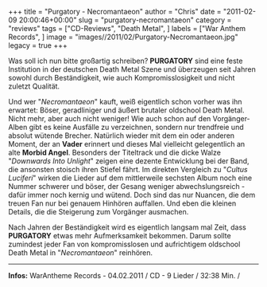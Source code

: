 +++
title = "Purgatory - Necromantaeon"
author = "Chris"
date = "2011-02-09 20:00:46+00:00"
slug = "purgatory-necromantaeon"
category = "reviews"
tags = ["CD-Reviews", "Death Metal", ]
labels = ["War Anthem Records", ]
image = "images//2011/02/Purgatory-Necromantaeon.jpg"
legacy = true
+++

Was soll ich nun bitte großartig schreiben? **PURGATORY** sind eine feste Institution in der deutschen Death Metal Szene und überzeugen seit Jahren sowohl durch Beständigkeit, wie auch Kompromisslosigkeit und nicht zuletzt Qualität.

Und wer "_Necromantaeon_" kauft, weiß eigentlich schon vorher was ihn erwartet: Böser, geradliniger und äußert brutaler oldschool Death Metal. Nicht mehr, aber auch nicht weniger! Wie auch schon auf den Vorgänger-Alben gibt es keine Ausfälle zu verzeichnen, sondern nur trendfreie und absolut wütende Brecher. Natürlich wieder mit dem ein oder anderen Moment, der an **Vader** erinnert und dieses Mal vielleicht gelegentlich an alte **Morbid Angel**. Besonders der Titeltrack und die dicke Walze "_Downwards Into Unlight_" zeigen eine dezente Entwicklung bei der Band, die ansonsten stoisch ihren Stiefel fährt.
Im direkten Vergleich zu "_Cultus Luciferi_" wirken die Lieder auf dem mittlerweile sechsten Album noch eine Nummer schwerer und böser, der Gesang weniger abwechslungsreich - dafür immer noch kernig und wütend. Doch sind das nur Nuancen, die dem treuen Fan nur bei genauem Hinhören auffallen. Und eben die kleinen Details, die die Steigerung zum Vorgänger ausmachen.

Nach Jahren der Beständigkeit wird es eigentlich langsam mal Zeit, dass **PURGATORY** etwas mehr Aufmerksamkeit bekommen. Darum sollte zumindest jeder Fan von kompromisslosen und aufrichtigem oldschool Death Metal in "_Necromantaeon_" reinhören.





---
**Infos:**
WarAntheme Records - 04.02.2011 / 
CD - 9 Lieder / 32:38 Min. / 
